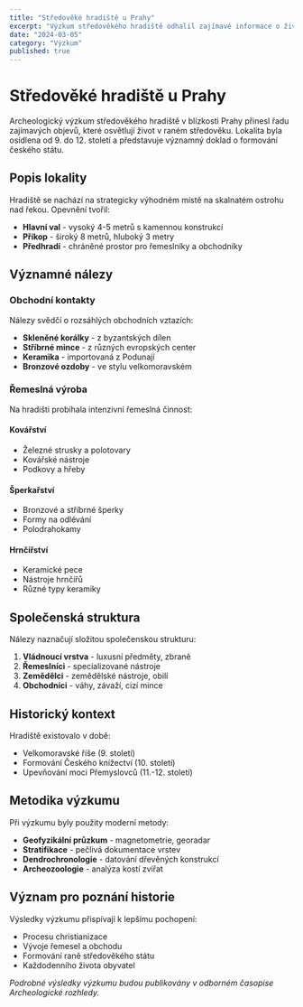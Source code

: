 ```yaml
---
title: "Středověké hradiště u Prahy"
excerpt: "Výzkum středověkého hradiště odhalil zajímavé informace o životě našich předků. Nalezené artefakty vypovídají o obchodních vztazích."
date: "2024-03-05"
category: "Výzkum"
published: true
---
```


# Středověké hradiště u Prahy

Archeologický výzkum středověkého hradiště v blízkosti Prahy přinesl řadu zajímavých objevů, které osvětlují život v raném středověku. Lokalita byla osídlena od 9. do 12. století a představuje významný doklad o formování českého státu.

## Popis lokality

Hradiště se nachází na strategicky výhodném místě na skalnatém ostrohu nad řekou. Opevnění tvořil:

- **Hlavní val** - vysoký 4-5 metrů s kamennou konstrukcí
- **Příkop** - široký 8 metrů, hluboký 3 metry  
- **Předhradí** - chráněné prostor pro řemeslníky a obchodníky

## Významné nálezy

### Obchodní kontakty
Nálezy svědčí o rozsáhlých obchodních vztazích:

- **Skleněné korálky** - z byzantských dílen
- **Stříbrné mince** - z různých evropských center
- **Keramika** - importovaná z Podunají
- **Bronzové ozdoby** - ve stylu velkomoravském

### Řemeslná výroba
Na hradišti probíhala intenzivní řemeslná činnost:

#### Kovářství
- Železné strusky a polotovary
- Kovářské nástroje
- Podkovy a hřeby

#### Šperkařství
- Bronzové a stříbrné šperky
- Formy na odlévání
- Polodrahokamy

#### Hrnčířství
- Keramické pece
- Nástroje hrnčířů
- Různé typy keramiky

## Společenská struktura

Nálezy naznačují složitou společenskou strukturu:

1. **Vládnoucí vrstva** - luxusní předměty, zbraně
2. **Řemeslníci** - specializované nástroje
3. **Zemědělci** - zemědělské nástroje, obilí
4. **Obchodníci** - váhy, závaží, cizí mince

## Historický kontext

Hradiště existovalo v době:
- Velkomoravské říše (9. století)
- Formování Českého knížectví (10. století)
- Upevňování moci Přemyslovců (11.-12. století)

## Metodika výzkumu

Při výzkumu byly použity moderní metody:

- **Geofyzikální průzkum** - magnetometrie, georadar
- **Stratifikace** - pečlivá dokumentace vrstev
- **Dendrochronologie** - datování dřevěných konstrukcí
- **Archeozoologie** - analýza kostí zvířat

## Význam pro poznání historie

Výsledky výzkumu přispívají k lepšímu pochopení:

- Procesu christianizace
- Vývoje řemesel a obchodu
- Formování raně středověkého státu
- Každodenního života obyvatel

*Podrobné výsledky výzkumu budou publikovány v odborném časopise Archeologické rozhledy.*

